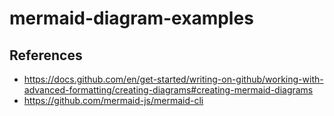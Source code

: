 # mermaid-diagram-examples

## References
- https://docs.github.com/en/get-started/writing-on-github/working-with-advanced-formatting/creating-diagrams#creating-mermaid-diagrams
- https://github.com/mermaid-js/mermaid-cli

